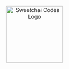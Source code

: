 <p align="center">
  <img src="https://github.com/Sweetchai-Studios/sweetchai-assets/blob/main/logo.png?raw=true" width="150" alt="Sweetchai Codes Logo"/>
</p>
